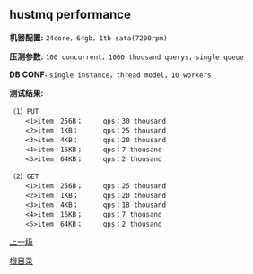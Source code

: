 hustmq performance
--

**机器配置:** `24core，64gb，1tb sata(7200rpm)`

**压测参数:** `100 concurrent，1000 thousand querys，single queue`

**DB CONF:** `single instance，thread model，10 workers`

**测试结果:**

    （1）PUT
	    <1>item：256B；     qps：30 thousand
	    <2>item：1KB；      qps：25 thousand
	    <3>item：4KB；      qps：20 thousand
	    <4>item：16KB；     qps：7 thousand
	    <5>item：64KB；     qps：2 thousand

	（2）GET
	    <1>item：256B；     qps：25 thousand
	    <2>item：1KB；      qps：20 thousand
	    <3>item：4KB；      qps：18 thousand
	    <4>item：16KB；     qps：7 thousand
	    <5>item：64KB；     qps：2 thousand

[上一级](../index.md)

[根目录](../../index.md)

